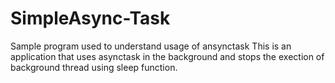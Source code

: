 # SimpleAsync-Task

Sample program used to understand usage of ansynctask
This is an application that uses asynctask in the background and stops the exection of background thread using sleep function.
